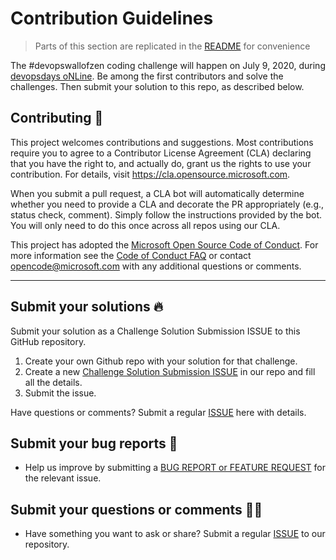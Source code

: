 # Contribution Guidelines

> Parts of this section are replicated in the [README](README.md) for convenience

The #devopswallofzen coding challenge will happen on July 9, 2020, during [devopsdays oNLine](https://devopsdays.org/events/2020-amsterdam/welcome/). Be among the first contributors and solve the challenges. Then submit your solution to this repo, as described below.

## Contributing 🚩

This project welcomes contributions and suggestions.  Most contributions require you to agree to a
Contributor License Agreement (CLA) declaring that you have the right to, and actually do, grant us
the rights to use your contribution. For details, visit https://cla.opensource.microsoft.com.

When you submit a pull request, a CLA bot will automatically determine whether you need to provide
a CLA and decorate the PR appropriately (e.g., status check, comment). Simply follow the instructions
provided by the bot. You will only need to do this once across all repos using our CLA.

This project has adopted the [Microsoft Open Source Code of Conduct](https://opensource.microsoft.com/codeofconduct/).
For more information see the [Code of Conduct FAQ](https://opensource.microsoft.com/codeofconduct/faq/) or
contact [opencode@microsoft.com](mailto:opencode@microsoft.com) with any additional questions or comments.
<hr/>

## Submit your solutions 🔥

Submit your solution as a Challenge Solution Submission ISSUE to this GitHub repository.

 1. Create your own Github repo with your solution for that challenge.
 2. Create a new [Challenge Solution Submission ISSUE](https://github.com/GitHub-Coding-Challenge/devopsdaysams-actions/issues/new/choose) in our repo and fill all the details.
 3. Submit the issue.

Have questions or comments? Submit a regular [ISSUE](https://github.com/GitHub-Coding-Challenge/devopsdaysams-actions/issues/new/choose) here with details.


## Submit your bug reports 🐞

 * Help us improve by submitting a [BUG REPORT or FEATURE REQUEST](https://github.com/GitHub-Coding-Challenge/devopsdaysams-actions/issues/new/choose) for the relevant issue.


## Submit your questions or comments 🙌🏼 

 * Have something you want to ask or share? Submit a regular [ISSUE](https://github.com/GitHub-Coding-Challenge/devopsdaysams-actions/issues/new/choose) to our repository.